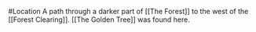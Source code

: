 #Location
A path through a darker part of [[The Forest]] to the west of the [[Forest Clearing]]. [[The Golden Tree]] was found here.